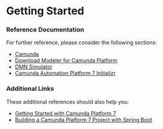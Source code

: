 # Getting Started

### Reference Documentation

For further reference, please consider the following sections:

* [Camunda](https://camunda.com)
* [Download Modeler for Camunda Platform](https://camunda.com/download/modeler)
* [DMN Simulator](https://consulting.camunda.com/dmn-simulator)
* [Camunda Automation Platform 7 Initializr](https://start.camunda.com)

### Additional Links

These additional references should also help you:

* [Getting Started with Camunda Platform 7](https://www.youtube.com/watch?v=l-sCUKQZ44s&list=PLJG25HlmvsOUnCziyJBWzcNh7RM5quTmv)
* [Building a Camunda Platform 7 Project with Spring Boot](https://www.youtube.com/watch?v=sgcSm7YneTs&list=PLJG25HlmvsOVssaiPmavxv3htN_dXS3BW)
